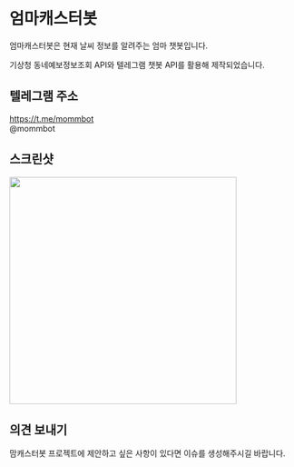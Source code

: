 # 엄마캐스터봇
엄마캐스터봇은 현재 날씨 정보를 알려주는 엄마 챗봇입니다.

기상청 동네예보정보조회 API와 텔레그램 챗봇 API를 활용해 제작되었습니다.


## 텔레그램 주소
https://t.me/mommbot<br>
@mommbot


## 스크린샷
<img src="https://github.com/dudusae/mom_caster_bot/blob/master/screenshot.jpeg" height="400px">


## 의견 보내기

맘캐스터봇 프로젝트에 제안하고 싶은 사항이 있다면 이슈를 생성해주시길 바랍니다.
